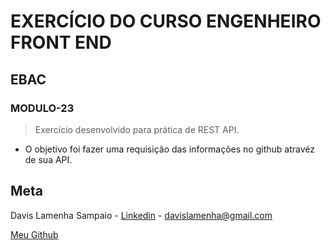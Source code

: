 # EXERCÍCIO DO CURSO ENGENHEIRO FRONT END

## EBAC

### MODULO-23

> Exercício desenvolvido para prática de REST API.

- O objetivo foi fazer uma requisição das informações no github atravéz de sua API.

## Meta

Davis Lamenha Sampaio - [Linkedin](https://www.linkedin.com/in/davislamenha/) - davislamenha@gmail.com

[Meu Github](https://github.com/davislamenha)
